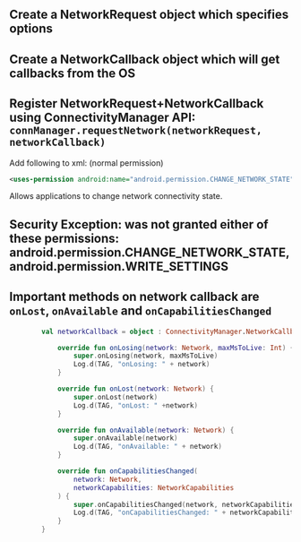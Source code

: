 


## Create a NetworkRequest object which specifies options

## Create a NetworkCallback object which will get callbacks from the OS

## Register NetworkRequest+NetworkCallback using ConnectivityManager API: `connManager.requestNetwork(networkRequest, networkCallback)`

Add following to xml: (normal permission)
```xml
<uses-permission android:name="android.permission.CHANGE_NETWORK_STATE" />
```

Allows applications to change network connectivity state.

## Security Exception: was not granted  either of these permissions: android.permission.CHANGE_NETWORK_STATE, android.permission.WRITE_SETTINGS


## Important methods on network callback are `onLost`, `onAvailable` and `onCapabilitiesChanged`

```kt
        val networkCallback = object : ConnectivityManager.NetworkCallback() {

            override fun onLosing(network: Network, maxMsToLive: Int) {
                super.onLosing(network, maxMsToLive)
                Log.d(TAG, "onLosing: " + network)
            }

            override fun onLost(network: Network) {
                super.onLost(network)
                Log.d(TAG, "onLost: " +network)
            }

            override fun onAvailable(network: Network) {
                super.onAvailable(network)
                Log.d(TAG, "onAvailable: " + network)
            }

            override fun onCapabilitiesChanged(
                network: Network,
                networkCapabilities: NetworkCapabilities
            ) {
                super.onCapabilitiesChanged(network, networkCapabilities)
                Log.d(TAG, "onCapabilitiesChanged: " + networkCapabilities)
            }
        }

```